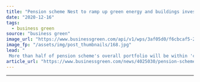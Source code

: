 ```yaml
---
title: "Pension scheme Nest to ramp up green energy and buildings investments"
date: "2020-12-16"
tags: 
  - business green
source: "business green"
image_url: "https://www.businessgreen.com/api/v1/wps/3af05d0/f6cbcaf5-22df-4208-9e4e-7f0acd4a66df/4/green-investment-iStock-1194029906-185x114.jpg"
image_fp: "/assets/img/post_thumbnails/168.jpg"
lead: "
 More than half of pension scheme's overall portfolio will be within 'climate aware' strategies from February 2021 ..."
article_url: "https://www.businessgreen.com/news/4025030/pension-scheme-nest-ramp-green-energy-buildings-investments"
---
```


---
